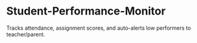 # Student-Performance-Monitor
 Tracks attendance, assignment scores, and auto-alerts low performers to teacher/parent.

